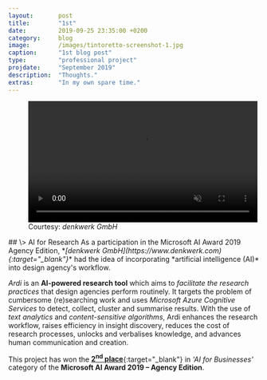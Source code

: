 ```yaml
---
layout:       post
title:        "1st"
date:         2019-09-25 23:35:00 +0200
category:     blog
image:        /images/tintoretto-screenshot-1.jpg
caption:      "1st blog post"
type:         "professional project"
projdate:     "September 2019"
description:  "Thoughts."
extras:       "In my own spare time."
---
```



<div class="image entry thin" markdown="0">
<figure>
	<video autoplay loop muted width="460" height="243">
		<source src="/videos/Ardi-Logo-Screen-Recording.mp4" type="video/mp4">
	</video>
	<figcaption>Courtesy: <i>denkwerk GmbH</i></figcaption>
</figure>
</div>

<div class="entry" markdown="1">
## \>  AI for Research
As a participation in the Microsoft AI Award 2019 Agency Edition, *<i>[denkwerk GmbH](https://www.denkwerk.com){:target="_blank"}</i>* had the idea of incorporating *artificial intelligence (AI)* into design agency's workflow.

*Ardi* is an **AI-powered research tool** which aims to *facilitate the research practices* that design agencies perform routinely. It targets the problem of cumbersome (re)searching work and uses *Microsoft Azure Cognitive Services* to detect, collect, cluster and summarise results. With the use of *text analytics* and *content-sensitive algorithms*, Ardi enhances the research workflow, raises efficiency in insight discovery, reduces the cost of research processes, unlocks and verbalises knowledge, and advances human communication and creation.

This project has won the [**2<sup>nd</sup> place**](https://www.denkwerk.com/news/391-gesucht-gefunden-gewonnen-ardi-gewinnt-microsoft-ai-award){:target="_blank"} in *'AI for Businesses'* category of the **Microsoft AI Award 2019 – Agency Edition**.
</div>
